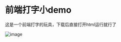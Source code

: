 # 前端打字小demo

这是一个前端打字的玩具，下载后直接打开html运行就行了


![image](https://github.com/lebow01/Front-endwritingexercises/blob/master/READMEimages/1.png)
